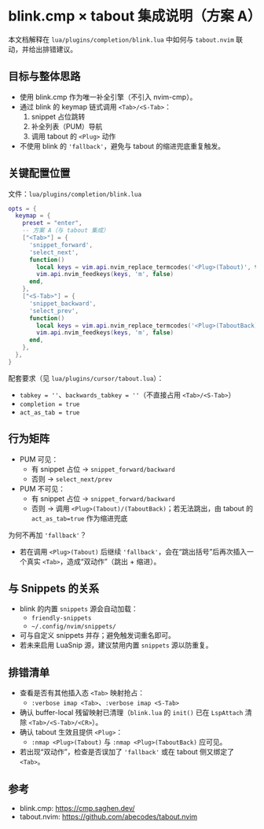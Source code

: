 # blink.cmp × tabout 集成说明（方案 A）

本文档解释在 `lua/plugins/completion/blink.lua` 中如何与 `tabout.nvim` 联动，并给出排错建议。

## 目标与整体思路

- 使用 blink.cmp 作为唯一补全引擎（不引入 nvim-cmp）。
- 通过 blink 的 keymap 链式调用 `<Tab>/<S-Tab>`：
    1) snippet 占位跳转
    2) 补全列表（PUM）导航
    3) 调用 tabout 的 `<Plug>` 动作
- 不使用 blink 的 `'fallback'`，避免与 tabout 的缩进兜底重复触发。

## 关键配置位置

文件：`lua/plugins/completion/blink.lua`

```lua
opts = {
  keymap = {
    preset = "enter",
    -- 方案 A（与 tabout 集成）
    ["<Tab>"] = {
      'snippet_forward',
      'select_next',
      function()
        local keys = vim.api.nvim_replace_termcodes('<Plug>(Tabout)', true, true, true)
        vim.api.nvim_feedkeys(keys, 'm', false)
      end,
    },
    ["<S-Tab>"] = {
      'snippet_backward',
      'select_prev',
      function()
        local keys = vim.api.nvim_replace_termcodes('<Plug>(TaboutBack)', true, true, true)
        vim.api.nvim_feedkeys(keys, 'm', false)
      end,
    },
  },
}
```

配套要求（见 `lua/plugins/cursor/tabout.lua`）：

- `tabkey = ''`、`backwards_tabkey = ''`（不直接占用 `<Tab>/<S-Tab>`）
- `completion = true`
- `act_as_tab = true`

## 行为矩阵

- PUM 可见：
    - 有 snippet 占位 → `snippet_forward/backward`
    - 否则 → `select_next/prev`
- PUM 不可见：
    - 有 snippet 占位 → `snippet_forward/backward`
    - 否则 → 调用 `<Plug>(Tabout)/(TaboutBack)`；若无法跳出，由 tabout 的 `act_as_tab=true` 作为缩进兜底

为何不再加 `'fallback'`？

- 若在调用 `<Plug>(Tabout)` 后继续 `'fallback'`，会在“跳出括号”后再次插入一个真实 `<Tab>`，造成“双动作”（跳出 + 缩进）。

## 与 Snippets 的关系

- blink 的内置 `snippets` 源会自动加载：
    - `friendly-snippets`
    - `~/.config/nvim/snippets/`
- 可与自定义 snippets 并存；避免触发词重名即可。
- 若未来启用 LuaSnip 源，建议禁用内置 `snippets` 源以防重复。

## 排错清单

- 查看是否有其他插入态 `<Tab>` 映射抢占：
    - `:verbose imap <Tab>`、`:verbose imap <S-Tab>`
- 确认 buffer-local 残留映射已清理（`blink.lua` 的 `init()` 已在 `LspAttach` 清除 `<Tab>/<S-Tab>/<CR>`）。
- 确认 tabout 生效且提供 `<Plug>`：
    - `:nmap <Plug>(Tabout)` 与 `:nmap <Plug>(TaboutBack)` 应可见。
- 若出现“双动作”，检查是否误加了 `'fallback'` 或在 tabout 侧又绑定了 `<Tab>`。

## 参考

- blink.cmp: <https://cmp.saghen.dev/>
- tabout.nvim: <https://github.com/abecodes/tabout.nvim>
